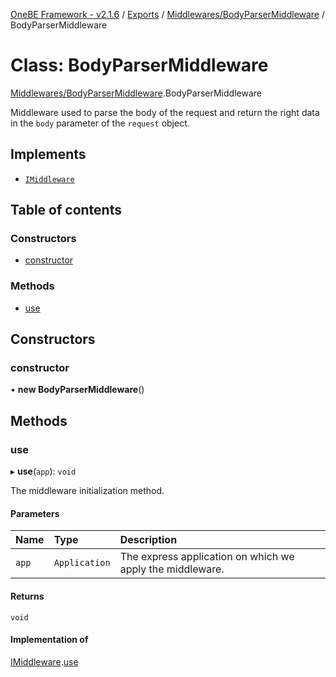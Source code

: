 [OneBE Framework - v2.1.6](../README.md) / [Exports](../modules.md) / [Middlewares/BodyParserMiddleware](../modules/Middlewares_BodyParserMiddleware.md) / BodyParserMiddleware

# Class: BodyParserMiddleware

[Middlewares/BodyParserMiddleware](../modules/Middlewares_BodyParserMiddleware.md).BodyParserMiddleware

Middleware used to parse the body of the request and return the right data
in the `body` parameter of the `request` object.

## Implements

- [`IMiddleware`](../interfaces/Middlewares_IMiddleware.IMiddleware.md)

## Table of contents

### Constructors

- [constructor](Middlewares_BodyParserMiddleware.BodyParserMiddleware.md#constructor)

### Methods

- [use](Middlewares_BodyParserMiddleware.BodyParserMiddleware.md#use)

## Constructors

### constructor

• **new BodyParserMiddleware**()

## Methods

### use

▸ **use**(`app`): `void`

The middleware initialization method.

#### Parameters

| Name | Type | Description |
| :------ | :------ | :------ |
| `app` | `Application` | The express application on which we apply the middleware. |

#### Returns

`void`

#### Implementation of

[IMiddleware](../interfaces/Middlewares_IMiddleware.IMiddleware.md).[use](../interfaces/Middlewares_IMiddleware.IMiddleware.md#use)
